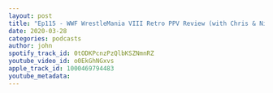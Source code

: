 ```yaml
---
layout: post
title: "Ep115 - WWF WrestleMania VIII Retro PPV Review (with Chris & Nick BBGWPod)"
date: 2020-03-28
categories: podcasts
author: john
spotify_track_id: 0tODKPcnzPzQlbKSZNmnRZ
youtube_video_id: o0EkGhNGxvs
apple_track_id: 1000469794483
youtube_metadata: 
---
```

